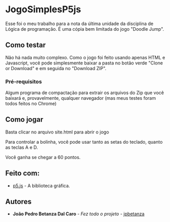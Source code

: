 # JogoSimplesP5js

Esse foi o meu trabalho para a nota da última unidade da disciplina de Lógica de programação. É uma cópia bem limitada do jogo "Doodle Jump".

## Como testar

Não há nada muito complexo. Como o jogo foi feito usando apenas HTML e Javascript, você pode simplesmente baixar a pasta no botão verde "Clone or Download" e em seguida no "Download ZIP".

### Pré-requisitos

Algum programa de compactação para extrair os arquivos do Zip que você baixará e, provavelmente, qualquer navegador (mas meus testes foram todos feitos no Chrome)

## Como jogar

Basta clicar no arquivo site.html para abrir o jogo

Para controlar a bolinha, você pode usar tanto as setas do teclado, quanto as teclas A e D.

Você ganha se chegar a 60 pontos.

## Feito com:

* [p5.js](https://p5js.org/) - A biblioteca gráfica.

## Autores

* **João Pedro Betanza Dal Caro** - *Fez todo o projeto* - [jpbetanza](https://github.com/jpbetanza)
